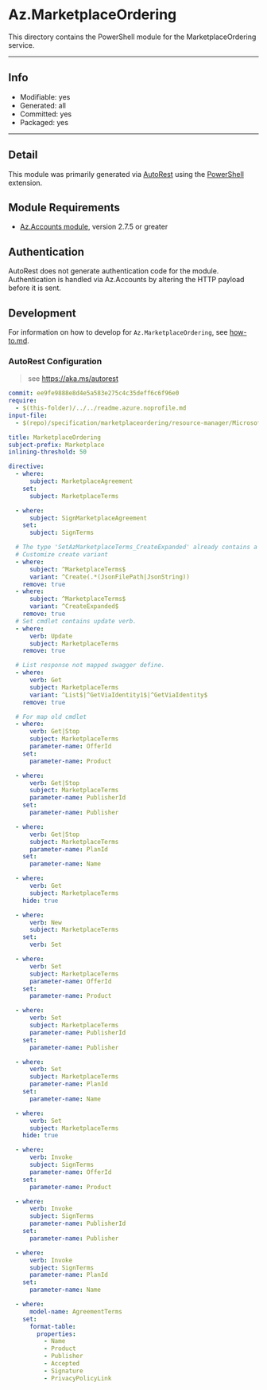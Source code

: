 <!-- region Generated -->
# Az.MarketplaceOrdering
This directory contains the PowerShell module for the MarketplaceOrdering service.

---
## Info
- Modifiable: yes
- Generated: all
- Committed: yes
- Packaged: yes

---
## Detail
This module was primarily generated via [AutoRest](https://github.com/Azure/autorest) using the [PowerShell](https://github.com/Azure/autorest.powershell) extension.

## Module Requirements
- [Az.Accounts module](https://www.powershellgallery.com/packages/Az.Accounts/), version 2.7.5 or greater

## Authentication
AutoRest does not generate authentication code for the module. Authentication is handled via Az.Accounts by altering the HTTP payload before it is sent.

## Development
For information on how to develop for `Az.MarketplaceOrdering`, see [how-to.md](how-to.md).
<!-- endregion -->

### AutoRest Configuration
> see https://aka.ms/autorest

``` yaml
commit: ee9fe9888e8d4e5a583e275c4c35deff6c6f96e0
require:
  - $(this-folder)/../../readme.azure.noprofile.md
input-file:
  - $(repo)/specification/marketplaceordering/resource-manager/Microsoft.MarketplaceOrdering/stable/2021-01-01/Agreements.json

title: MarketplaceOrdering
subject-prefix: Marketplace
inlining-threshold: 50

directive:
  - where:
      subject: MarketplaceAgreement
    set:
      subject: MarketplaceTerms

  - where:
      subject: SignMarketplaceAgreement
    set:
      subject: SignTerms

  # The type 'SetAzMarketplaceTerms_CreateExpanded' already contains a definition for 'Publisher' and 'Product'
  # Customize create variant
  - where: 
      subject: ^MarketplaceTerms$
      variant: ^Create(.*(JsonFilePath|JsonString))
    remove: true
  - where: 
      subject: ^MarketplaceTerms$
      variant: ^CreateExpanded$
    remove: true
  # Set cmdlet contains update verb.
  - where:
      verb: Update
      subject: MarketplaceTerms
    remove: true

  # List response not mapped swagger define.
  - where:
      verb: Get
      subject: MarketplaceTerms
      variant: ^List$|^GetViaIdentity1$|^GetViaIdentity$
    remove: true

  # For map old cmdlet
  - where:
      verb: Get|Stop
      subject: MarketplaceTerms
      parameter-name: OfferId
    set:
      parameter-name: Product

  - where:
      verb: Get|Stop
      subject: MarketplaceTerms
      parameter-name: PublisherId
    set:
      parameter-name: Publisher

  - where:
      verb: Get|Stop
      subject: MarketplaceTerms
      parameter-name: PlanId
    set:
      parameter-name: Name

  - where:
      verb: Get
      subject: MarketplaceTerms
    hide: true

  - where:
      verb: New
      subject: MarketplaceTerms
    set:
      verb: Set

  - where:
      verb: Set
      subject: MarketplaceTerms
      parameter-name: OfferId
    set:
      parameter-name: Product

  - where:
      verb: Set
      subject: MarketplaceTerms
      parameter-name: PublisherId
    set:
      parameter-name: Publisher

  - where:
      verb: Set
      subject: MarketplaceTerms
      parameter-name: PlanId
    set:
      parameter-name: Name

  - where:
      verb: Set
      subject: MarketplaceTerms
    hide: true

  - where:
      verb: Invoke
      subject: SignTerms
      parameter-name: OfferId
    set:
      parameter-name: Product

  - where:
      verb: Invoke
      subject: SignTerms
      parameter-name: PublisherId
    set:
      parameter-name: Publisher

  - where:
      verb: Invoke
      subject: SignTerms
      parameter-name: PlanId
    set:
      parameter-name: Name

  - where:
      model-name: AgreementTerms
    set:
      format-table:
        properties:
          - Name
          - Product
          - Publisher
          - Accepted
          - Signature
          - PrivacyPolicyLink
```
